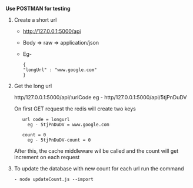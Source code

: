 **Use POSTMAN for testing**

1.  Create a short url

    - http://127.0.0.1:5000/api
    - Body => raw => application/json
    - Eg-

      ```
      {
      "longUrl" : "www.google.com"
      }
      ```

2. Get the long url

    http/127.0.0.1:5000/api/:urlCode
      eg - http/127.0.0.1:5000/api/5tjPnDuDV

      On first GET request the redis will create two keys

          url code = longurl
            eg - 5tjPnDuDV = www.google.com

          count = 0
            eg - 5tjPnDuDV-count = 0

      After this, the cache middleware wil be called and the count will get increment on each request

3. To update the database with new count for each url
   run the command 
   ```
   - node updateCount.js --import
   ```
